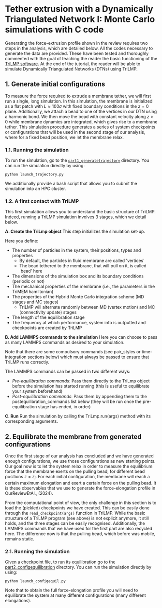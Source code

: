 # Tether extrusion with a Dynamically Triangulated Network I: Monte Carlo simulations with C code

Generating the force-extrusion profile shown in the review requires two steps in the analysis, which are detailed below. All the codes necessary to generate the data are provided. These have been tested and thoroughly commented with the goal of teaching the reader the basic functioning of the [TriLMP software](https://github.com/Saric-Group/trimem_sbeady). At the end of the tutorial, the reader will be able to simulate Dynamically Triangulated Networks (DTNs) using TriLMP.

## 1. Generate initial configurations

To measure the force required to extrude a membrane tether, we will first run a single, long simulation. In this simulation, the membrane is initialized as a flat patch with $L \approx 100\sigma$ with fixed boundary conditions in the $z =0$ plane. Additionally, we attach a bead to one of the vertices in our DTN using a harmonic bond. We then move the bead with constant velocity along $z>0$ while membrane dynamics are integrated, which gives rise to a membrane tether. This simulation procedure generates a series of system checkpoints or configurations that will be used in the second stage of our analysis, where for a fixed bead position, we let the membrane relax.

### 1.1. Running the simulation
To run the simulation, go to the [`part1_generatetrajectory`](https://github.com/Saric-Group/MembraneReviewTutorials/tree/main/DNTSimulations/part1_generatetrajectory) directory. You can run the simulation directly by using:

```python launch_trajectory.py```

We additionally provide a bash script that allows you to submit the simulation into an HPC cluster. 

### 1.2. A first contact with TriLMP

This first simulation allows you to understand the basic structure of TriLMP. Indeed, running a TriLMP simulation involves 3 stages, which we detail below.

**A. Create the TriLmp object**
This step initializes the simulation set-up. 

Here you define:
- The number of particles in the system, their positions, types and properties
  - By default, the particles in fluid membrane are called 'vertices'
  - The bead tethered to the membrane, that will pull on it, is called 'bead' here
- The dimensions of the simulation box and its boundary conditions (periodic or not)
- The mechanical properties of the membrane (i.e., the parameters in the TriMEM hamiltonian)
- The properties of the Hybrid Monte Carlo integration scheme (MD stages and MC stages)
  - TriLMP will alternate randomly between MD (vertex motion) and MC (connectivity update) stages
- The length of the equilibration stage
- The frequency at which performance, system info is outputted and checkpoints are created by TriLMP
  
**B. Add LAMMPS commands to the simulation**
 Here you can choose to pass as many LAMMPS commands as desired to your simulation.
 
 Note that there are some compulsory commands (see pair_styles or time-integration sections below)
 which must always be passed to ensure that TriLMP runs correctly.
 
 The LAMMPS commands can be passed in two different ways:
- *Pre-equilibration commands*: Pass them directly to the TriLmp object before the simulation has started running (this is useful to equilibrate your system beforehand)
- *Post-equilibration commands*: Pass them by appending them to the postequilibration_commands list below (they will be run once the pre-equilibration stage has ended, in order)
  
**C. Run**
Run the simulation by calling the TriLmp.run(args) method with its corresponding arguments.

## 2. Equilibrate the membrane from generated configurations
Once the first stage of our analysis has concluded and we have generated enough configurations, we use those configurations as new starting points. Our goal now is to let the system relax in order to measure the equilibrium force that the membrane exerts on the pulling bead, for different bead positions $z = z_i$. For each initial configuration, the membrane will reach a certain maximum elongation and exert a certain force on the pulling bead. It is these observables that we use to generate the force-elongation profile in OurReviewEtAl., (2024). 

From the computational point of view, the only challenge in this section is to load the (pickled) checkpoints we have created. This can be easily done through the `read_checkpoint(args)` function in TriLMP. While the basic structure of a TriLMP program (see above) is not explicit anymore, it still holds, and the three stages can be easily recognised. Additionally, the LAMMPS commands that we have used for the first part are also recycled here. The difference now is that the pulling bead, which before was mobile, remains static.

### 2.1. Running the simulation
Given a checkpoint file, to run its equilibration go to the [part2_configequilibration](https://github.com/Saric-Group/MembraneReviewTutorials/tree/main/DNTSimulations/part2_configequilibration) directory. You can run the simulation directly by using:

```python launch_configequil.py```

Note that to obtain the full force-elongation profile you will need to equilibrate the system at many different configurations (many different elongations).

